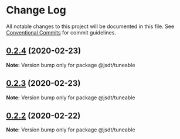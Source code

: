 # Change Log

All notable changes to this project will be documented in this file.
See [Conventional Commits](https://conventionalcommits.org) for commit guidelines.

## [0.2.4](https://github.com/jsdevtools/jsdevtools/compare/@jsdt/tuneable@0.2.1...@jsdt/tuneable@0.2.4) (2020-02-23)

**Note:** Version bump only for package @jsdt/tuneable





## [0.2.3](https://github.com/jsdevtools/jsdevtools/compare/@jsdt/tuneable@0.2.1...@jsdt/tuneable@0.2.3) (2020-02-23)

**Note:** Version bump only for package @jsdt/tuneable





## [0.2.2](https://github.com/jsdevtools/jsdevtools/compare/@jsdt/tuneable@0.2.1...@jsdt/tuneable@0.2.2) (2020-02-22)

**Note:** Version bump only for package @jsdt/tuneable





                                                                                                                                                                                                                                                                                                                                                                                                                                                                                                                                                                                                                                                                                                                                                                                                                                                                                                                                                                                                                                                                                                                                                             
